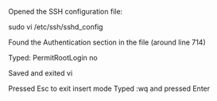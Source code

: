Opened the SSH configuration file:

sudo vi /etc/ssh/sshd_config

Found the Authentication section in the file (around line 714)

Typed: PermitRootLogin no


Saved and exited vi

Pressed Esc to exit insert mode
Typed :wq and pressed Enter

